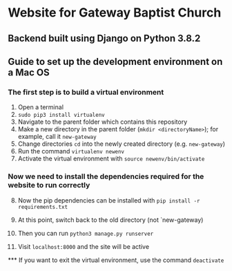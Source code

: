 # Website for Gateway Baptist Church
## Backend built using Django on Python 3.8.2


## Guide to set up the development environment on a Mac OS

### The first step is to build a virtual environment

1. Open a terminal
2. `sudo pip3 install virtualenv`
3. Navigate to the parent folder which contains this repository
4. Make a new directory in the parent folder (`mkdir <directoryName>`); for example, call it `new-gateway`
5. Change directories `cd` into the newly created directory (e.g. `new-gateway`)
6. Run the command `virtualenv newenv`
7. Activate the virtual environment with `source newenv/bin/activate`

### Now we need to install the dependencies required for the website to run correctly

8. Now the pip dependencies can be installed with `pip install -r requirements.txt`

9. At this point, switch back to the old directory (not `new-gateway)
10. Then you can run `python3 manage.py runserver`
11. Visit `localhost:8000` and the site will be active

*** If you want to exit the virtual environment, use the command `deactivate`
